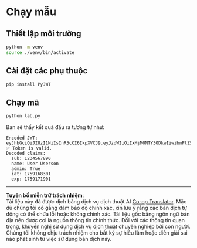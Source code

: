 <!--
CO_OP_TRANSLATOR_METADATA:
{
  "original_hash": "cc12267d65091b22e39026fccfcaa22b",
  "translation_date": "2025-10-07T01:39:16+00:00",
  "source_file": "03-GettingStarted/11-simple-auth/code/jwt-lab/python/README.md",
  "language_code": "vi"
}
-->
# Chạy mẫu

## Thiết lập môi trường

```sh
python -m venv
source ./venv/bin/activate
```

## Cài đặt các phụ thuộc

```sh
pip install PyJWT
```

## Chạy mã

```sh
python lab.py
```

Bạn sẽ thấy kết quả đầu ra tương tự như:

```text
Encoded JWT: eyJhbGciOiJIUzI1NiIsInR5cCI6IkpXVCJ9.eyJzdWIiOiIxMjM0NTY3ODkwIiwibmFtZSI6IlVzZXIgVXNlcnNvbiIsImFkbWluIjp0cnVlLCJpYXQiOjE3NTkxNjgzMDEsImV4cCI6MTc1OTE3MTkwMX0.tz0UYNNtGVC61DWjVDF8xlhpNkp5XBtxmQH3m_RNwe8
✅ Token is valid.
Decoded claims:
  sub: 1234567890
  name: User Userson
  admin: True
  iat: 1759168301
  exp: 1759171901
```

---

**Tuyên bố miễn trừ trách nhiệm**:  
Tài liệu này đã được dịch bằng dịch vụ dịch thuật AI [Co-op Translator](https://github.com/Azure/co-op-translator). Mặc dù chúng tôi cố gắng đảm bảo độ chính xác, xin lưu ý rằng các bản dịch tự động có thể chứa lỗi hoặc không chính xác. Tài liệu gốc bằng ngôn ngữ bản địa nên được coi là nguồn thông tin chính thức. Đối với các thông tin quan trọng, khuyến nghị sử dụng dịch vụ dịch thuật chuyên nghiệp bởi con người. Chúng tôi không chịu trách nhiệm cho bất kỳ sự hiểu lầm hoặc diễn giải sai nào phát sinh từ việc sử dụng bản dịch này.